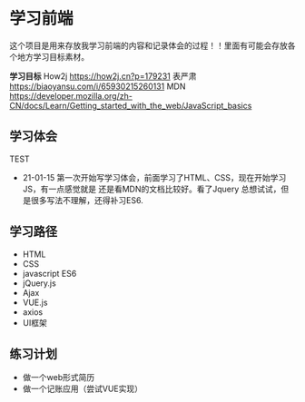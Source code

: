 # 学习前端

这个项目是用来存放我学习前端的内容和记录体会的过程！！里面有可能会存放各个地方学习目标素材。

**学习目标**
How2j  <https://how2j.cn?p=179231>
表严肃  <https://biaoyansu.com/i/65930215260131>
MDN    <https://developer.mozilla.org/zh-CN/docs/Learn/Getting_started_with_the_web/JavaScript_basics>

## 学习体会

TEST

- 21-01-15
第一次开始写学习体会，前面学习了HTML、CSS，现在开始学习JS，有一点感觉就是 还是看MDN的文档比较好。看了Jquery 总想试试，但是很多写法不理解，还得补习ES6.

## 学习路径

- HTML
- CSS
- javascript ES6
- jQuery.js
- Ajax
- VUE.js
- axios
- UI框架

## 练习计划

- 做一个web形式简历
- 做一个记账应用（尝试VUE实现）
